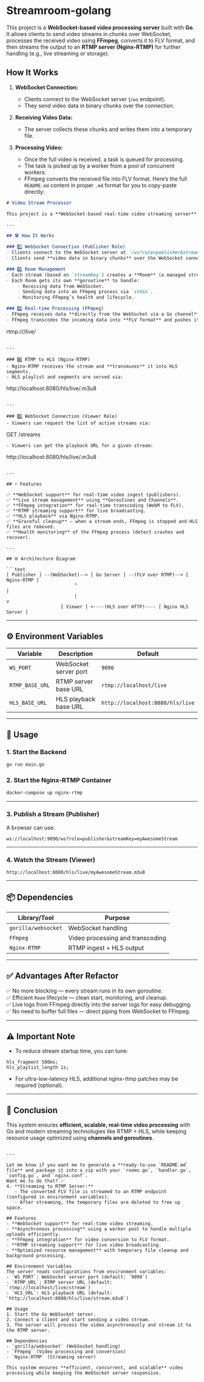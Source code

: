 # Streamroom-golang

This project is a **WebSocket-based video processing server** built with **Go**. It allows clients to send video streams in chunks over WebSocket, processes the received video using **FFmpeg**, converts it to FLV format, and then streams the output to an **RTMP server (Nginx-RTMP)** for further handling (e.g., live streaming or storage).

## How It Works

1. **WebSocket Connection:**
   - Clients connect to the WebSocket server (`/ws` endpoint).
   - They send video data in binary chunks over the connection.
   
2. **Receiving Video Data:**
   - The server collects these chunks and writes them into a temporary file.
   
3. **Processing Video:**
   - Once the full video is received, a task is queued for processing.
   - The task is picked up by a worker from a pool of concurrent workers.
   - FFmpeg converts the received file into FLV format.
Here’s the full `README.md` content in proper `.md` format for you to copy-paste directly:

```md
# Video Stream Processor

This project is a **WebSocket-based real-time video streaming server** built with **Go**. It allows clients (like browsers) to send **live video streams** over WebSockets, and the server forwards the stream to an **RTMP server (Nginx-RTMP)** using **FFmpeg**. The RTMP server then **transmuxes** the stream into HLS segments for playback.

---

## 🛠️ How It Works

### 1️⃣ WebSocket Connection (Publisher Role)
- Clients connect to the WebSocket server at `/ws?role=publisher&streamKey=<key>`.
- Clients send **video data in binary chunks** over the WebSocket connection.

### 2️⃣ Room Management
- Each stream (based on `streamKey`) creates a **Room** (a managed stream session).
- Each Room gets its own **goroutine** to handle:
    - Receiving data from WebSocket.
    - Sending data into an FFmpeg process via `stdin`.
    - Monitoring FFmpeg’s health and lifecycle.

### 3️⃣ Real-time Processing (FFmpeg)
- FFmpeg receives data **directly from the WebSocket via a Go channel**.
- FFmpeg transcodes the incoming data into **FLV format** and pushes it to the configured RTMP URL:
```
rtmp://<nginx-rtmp>/live/<streamKey>
```

---

### 4️⃣ RTMP to HLS (Nginx-RTMP)
- Nginx-RTMP receives the stream and **transmuxes** it into HLS segments.
- HLS playlist and segments are served via:
```
http://localhost:8080/hls/live/<streamKey>.m3u8
```

---

### 5️⃣ WebSocket Connection (Viewer Role)
- Viewers can request the list of active streams via:
```
GET /streams
```
- Viewers can get the playback URL for a given stream:
```
http://localhost:8080/hls/live/<streamKey>.m3u8
```

---

## ⚡ Features

✅ **WebSocket support** for real-time video ingest (publishers).  
✅ **Live stream management** using **Goroutines and Channels**.  
✅ **FFmpeg integration** for real-time transcoding (WebM to FLV).  
✅ **RTMP streaming support** for live broadcasting.  
✅ **HLS playback** via Nginx-RTMP.  
✅ **Graceful cleanup** — when a stream ends, FFmpeg is stopped and HLS files are removed.  
✅ **Health monitoring** of the FFmpeg process (detect crashes and recover).

---

## 🌐 Architecture Diagram

```text
[ Publisher ] --(WebSocket)--> [ Go Server ] --(FLV over RTMP)--> [ Nginx-RTMP ]
                         ^                                            |
                         |                                            v
                    [ Viewer ] <----(HLS over HTTP)---- [ Nginx HLS Server ]
```

---

## ⚙️ Environment Variables

| Variable | Description | Default |
|---|---|---|
| `WS_PORT` | WebSocket server port | `9090` |
| `RTMP_BASE_URL` | RTMP server base URL | `rtmp://localhost/live` |
| `HLS_BASE_URL` | HLS playback base URL | `http://localhost:8080/hls/live` |

---

## 🚀 Usage

### 1. Start the Backend
```bash
go run main.go
```

### 2. Start the Nginx-RTMP Container
```bash
docker-compose up nginx-rtmp
```

---

### 3. Publish a Stream (Publisher)
A browser can use:
```
ws://localhost:9090/ws?role=publisher&streamKey=myAwesomeStream
```

---

### 4. Watch the Stream (Viewer)
```
http://localhost:8080/hls/live/myAwesomeStream.m3u8
```

---

## 📦 Dependencies

| Library/Tool | Purpose |
|---|---|
| `gorilla/websocket` | WebSocket handling |
| `FFmpeg` | Video processing and transcoding |
| `Nginx-RTMP` | RTMP ingest + HLS output |

---

## ✅ Advantages After Refactor

✅ No more blocking — every stream runs in its own goroutine.  
✅ Efficient `Room` lifecycle — clean start, monitoring, and cleanup.  
✅ Live logs from FFmpeg directly into the server logs for easy debugging.  
✅ No need to buffer full files — direct piping from WebSocket to FFmpeg.

---

## ⚠️ Important Note

- To reduce stream startup time, you can tune:
```nginx
hls_fragment 500ms;
hls_playlist_length 1s;
```
- For ultra-low-latency HLS, additional nginx-rtmp patches may be required (optional).

---

## 🎉 Conclusion

This system ensures **efficient, scalable, real-time video processing** with Go and modern streaming technologies like RTMP + HLS, while keeping resource usage optimized using **channels and goroutines**.
```

---

Let me know if you want me to generate a **ready-to-use `README.md` file** and package it into a zip with your `rooms.go`, `handler.go`, `config.go`, and `nginx.conf`.  
Want me to do that? ✅
4. **Streaming to RTMP Server:**
   - The converted FLV file is streamed to an RTMP endpoint (configured in environment variables).
   - After streaming, the temporary files are deleted to free up space.

## Features
- **WebSocket support** for real-time video streaming.
- **Asynchronous processing** using a worker pool to handle multiple uploads efficiently.
- **FFmpeg integration** for video conversion to FLV format.
- **RTMP streaming support** for live video broadcasting.
- **Optimized resource management** with temporary file cleanup and background processing.

## Environment Variables
The server reads configurations from environment variables:
- `WS_PORT`: WebSocket server port (default: `9090`)
- `RTMP_URL`: RTMP server URL (default: `rtmp://localhost/live/stream`)
- `HLS_URL`: HLS playback URL (default: `http://localhost:8080/hls/live/stream.m3u8`)

## Usage
1. Start the Go WebSocket server.
2. Connect a client and start sending a video stream.
3. The server will process the video asynchronously and stream it to the RTMP server.

## Dependencies
- `gorilla/websocket` (WebSocket handling)
- `FFmpeg` (Video processing and conversion)
- `Nginx-RTMP` (Streaming server)

This system ensures **efficient, concurrent, and scalable** video processing while keeping the WebSocket server responsive.

